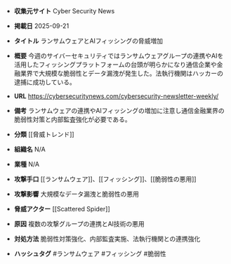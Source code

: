 - **収集元サイト**
Cyber Security News

- **掲載日**
2025-09-21

- **タイトル**
ランサムウェアとAIフィッシングの脅威増加

- **概要**
今週のサイバーセキュリティではランサムウェアグループの連携やAIを活用したフィッシングプラットフォームの台頭が明らかになり通信企業や金融業界で大規模な脆弱性とデータ漏洩が発生した。法執行機関はハッカーの逮捕に成功している。

- **URL**
https://cybersecuritynews.com/cybersecurity-newsletter-weekly/

- **備考**
ランサムウェアの連携やAIフィッシングの増加に注意し通信金融業界の脆弱性対策と内部監査強化が必要である。

- **分類**
[[脅威トレンド]]

- **組織名**
N/A

- **業種**
N/A

- **攻撃手口**
[[ランサムウェア]]、[[フィッシング]]、[[脆弱性の悪用]]

- **攻撃影響**
大規模なデータ漏洩と脆弱性の悪用

- **脅威アクター**
[[Scattered Spider]]

- **原因**
複数の攻撃グループの連携とAI技術の悪用

- **対処方法**
脆弱性対策強化、内部監査実施、法執行機関との連携強化

- **ハッシュタグ**
#ランサムウェア #フィッシング #脆弱性
